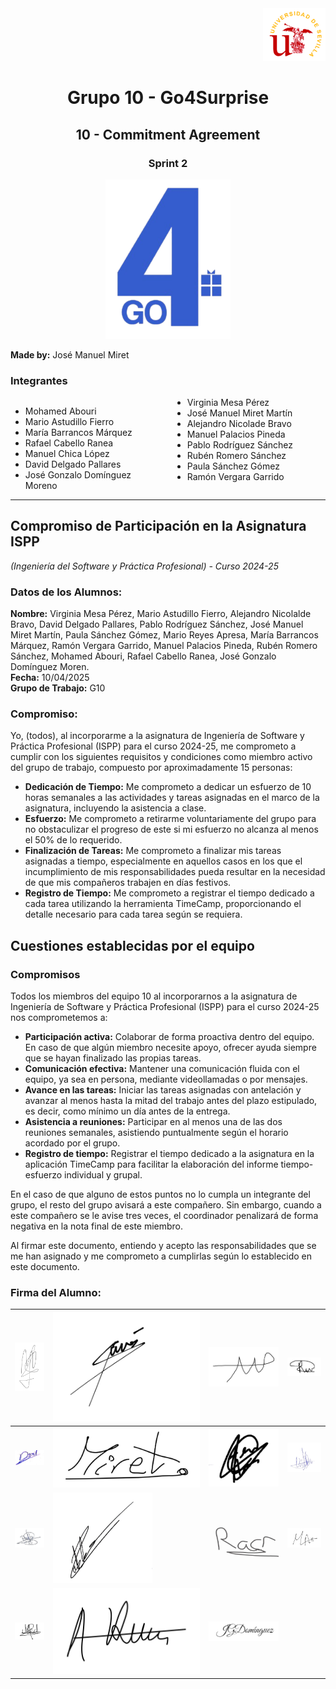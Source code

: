 <div align="right">
    <img src="../logo_US.png" alt="Go4Surprise Logo" width="100">
</div>
<div align="center">

# Grupo 10 - Go4Surprise

## 10 - Commitment Agreement

### Sprint 2

<img src="../logo_Go4Surprise.png" alt="Go4Surprise Logo" width="200">

</div>

**Made by:** José Manuel Miret


### Integrantes
<div style="columns: 2; -webkit-columns: 2; -moz-columns: 2;">

- Mohamed Abouri  
- Mario Astudillo Fierro  
- María Barrancos Márquez  
- Rafael Cabello Ranea  
- Manuel Chica López  
- David Delgado Pallares  
- José Gonzalo Domínguez Moreno  
- Virginia Mesa Pérez  
- José Manuel Miret Martín  
- Alejandro Nicolade Bravo  
- Manuel Palacios Pineda  
- Pablo Rodríguez Sánchez  
- Rubén Romero Sánchez  
- Paula Sánchez Gómez  
- Ramón Vergara Garrido  

</div>

---

## **Compromiso de Participación en la Asignatura ISPP**  
*(Ingeniería del Software y Práctica Profesional) - Curso 2024-25*

### **Datos de los Alumnos:**

**Nombre:** Virginia Mesa Pérez, Mario Astudillo Fierro, Alejandro Nicolalde Bravo, David Delgado Pallares, Pablo Rodríguez Sánchez, José Manuel Miret Martín, Paula Sánchez Gómez, Mario Reyes Apresa, María Barrancos Márquez, Ramón Vergara Garrido, Manuel Palacios Pineda, Rubén Romero Sánchez, Mohamed Abouri, Rafael Cabello Ranea, José Gonzalo Domínguez Moren.  
**Fecha:** 10/04/2025  
**Grupo de Trabajo:** G10

### **Compromiso:**

Yo, (todos), al incorporarme a la asignatura de Ingeniería de Software y Práctica Profesional (ISPP) para el curso 2024-25, me comprometo a cumplir con los siguientes requisitos y condiciones como miembro activo del grupo de trabajo, compuesto por aproximadamente 15 personas:

- **Dedicación de Tiempo:** Me comprometo a dedicar un esfuerzo de 10 horas semanales a las actividades y tareas asignadas en el marco de la asignatura, incluyendo la asistencia a clase.
- **Esfuerzo:** Me comprometo a retirarme voluntariamente del grupo para no obstaculizar el progreso de este si mi esfuerzo no alcanza al menos el 50% de lo requerido.
- **Finalización de Tareas:** Me comprometo a finalizar mis tareas asignadas a tiempo, especialmente en aquellos casos en los que el incumplimiento de mis responsabilidades pueda resultar en la necesidad de que mis compañeros trabajen en días festivos.
- **Registro de Tiempo:** Me comprometo a registrar el tiempo dedicado a cada tarea utilizando la herramienta TimeCamp, proporcionando el detalle necesario para cada tarea según se requiera.

## **Cuestiones establecidas por el equipo**

### **Compromisos**

Todos los miembros del equipo 10 al incorporarnos a la asignatura de Ingeniería de Software y Práctica Profesional (ISPP) para el curso 2024-25 nos comprometemos a:

- **Participación activa:** Colaborar de forma proactiva dentro del equipo. En caso de que algún miembro necesite apoyo, ofrecer ayuda siempre que se hayan finalizado las propias tareas.
- **Comunicación efectiva:** Mantener una comunicación fluida con el equipo, ya sea en persona, mediante videollamadas o por mensajes.
- **Avance en las tareas:** Iniciar las tareas asignadas con antelación y avanzar al menos hasta la mitad del trabajo antes del plazo estipulado, es decir, como mínimo un día antes de la entrega.
- **Asistencia a reuniones:** Participar en al menos una de las dos reuniones semanales, asistiendo puntualmente según el horario acordado por el grupo.
- **Registro de tiempo:** Registrar el tiempo dedicado a la asignatura en la aplicación TimeCamp para facilitar la elaboración del informe tiempo-esfuerzo individual y grupal.

En el caso de que alguno de estos puntos no lo cumpla un integrante del grupo, el resto del grupo avisará a este compañero. Sin embargo, cuando a este compañero se le avise tres veces, el coordinador penalizará de forma negativa en la nota final de este miembro.

Al firmar este documento, entiendo y acepto las responsabilidades que se me han asignado y me comprometo a cumplirlas según lo establecido en este documento.

### **Firma del Alumno:**

| ![Firma1](./firmasEquipo/Firma1.png) | ![Firma2](./firmasEquipo/Firma2.jpg) | ![Firma3](./firmasEquipo/Firma3.png) | ![Firma4](./firmasEquipo/Firma4.png) |
|--------------------------------------|--------------------------------------|--------------------------------------|--------------------------------------|
| ![Firma5](./firmasEquipo/Firma5.png) | ![Firma6](./firmasEquipo/Firma6.jpg) | ![Firma7](./firmasEquipo/Firma7.png) | ![Firma8](./firmasEquipo/Firma8.png) |
| ![Firma9](./firmasEquipo/Firma9.png) | ![Firma10](./firmasEquipo/Firma10.png) | ![Firma11](./firmasEquipo/Firma11.png) | ![Firma12](./firmasEquipo/Firma12.png) |
| ![Firma13](./firmasEquipo/Firma13.png) | ![Firma14](./firmasEquipo/Firma14.jpg) | ![Firma15](./firmasEquipo/Firma15.png) |                                    |
